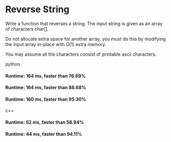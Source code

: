 # Reverse String

Write a function that reverses a string. The input string is given as an array of characters char[].

Do not allocate extra space for another array, you must do this by modifying the input array in-place with O(1) extra memory.

You may assume all the characters consist of printable ascii characters.


python

#### Runtime: 164 ms, faster than 76.69%
#### Runtime: 164 ms, faster than 88.68%
#### Runtime: 160 ms, faster than 95.30%


c++
#### Runtime: 52 ms, faster than 58.94%
#### Runtime: 44 ms, faster than 94.11%

